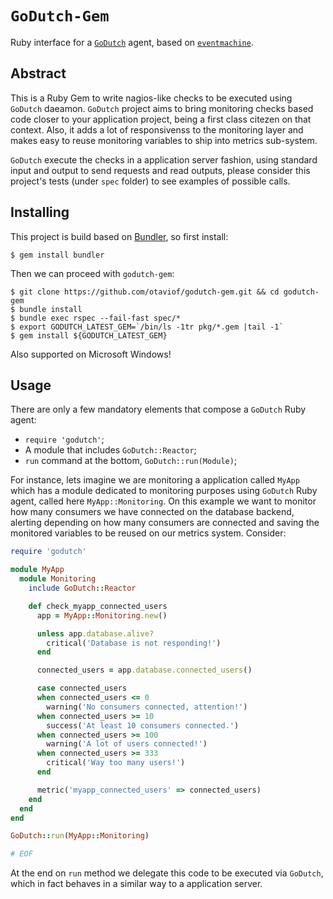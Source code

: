 # `GoDutch-Gem`

Ruby interface for a [`GoDutch`](https://github.com/otaviof/godutch) agent, based on [`eventmachine`](https://github.com/eventmachine/eventmachine).

## Abstract

This is a Ruby Gem to write nagios-like checks to be executed using `GoDutch` daeamon. `GoDutch` project aims to bring monitoring checks based code closer to your application project, being a first class citezen on that context. Also, it adds a lot of responsivenss to the monitoring layer and makes easy to reuse monitoring variables to ship into metrics sub-system.

`GoDutch` execute the checks in a application server fashion, using standard input and output to send requests and read outputs, please consider this project's tests (under `spec` folder) to see examples of possible calls.


## Installing

This project is build based on [Bundler](http://bundler.io), so first install:

```
$ gem install bundler
```

Then we can proceed with `godutch-gem`:

```
$ git clone https://github.com/otaviof/godutch-gem.git && cd godutch-gem
$ bundle install
$ bundle exec rspec --fail-fast spec/*
$ export GODUTCH_LATEST_GEM=`/bin/ls -1tr pkg/*.gem |tail -1`
$ gem install ${GODUTCH_LATEST_GEM}
```

Also supported on Microsoft Windows!


## Usage

There are only a few mandatory elements that compose a `GoDutch` Ruby agent:
* `require 'godutch'`;
* A module that includes `GoDutch::Reactor`;
* `run` command at the bottom, `GoDutch::run(Module)`;

For instance, lets imagine we are monitoring a application called `MyApp` which has a module dedicated to monitoring purposes using `GoDutch` Ruby agent, called here `MyApp::Monitoring`. On this example we want to monitor how many consumers we have connected on the database backend, alerting depending on how many consumers are connected and saving the monitored variables to be reused on our metrics system. Consider:


``` ruby
require 'godutch'

module MyApp
  module Monitoring
    include GoDutch::Reactor

    def check_myapp_connected_users
      app = MyApp::Monitoring.new()

      unless app.database.alive?
        critical('Database is not responding!')
      end

      connected_users = app.database.connected_users()

      case connected_users
      when connected_users <= 0
        warning('No consumers connected, attention!')
      when connected_users >= 10
        success('At least 10 consumers connected.')
      when connected_users >= 100
        warning('A lot of users connected!')
      when connected_users >= 333
        critical('Way too many users!')
      end

      metric('myapp_connected_users' => connected_users)
    end
  end
end

GoDutch::run(MyApp::Monitoring)

# EOF
```

At the end on `run` method we delegate this code to be executed via `GoDutch`, which in fact behaves in a similar way to a application server.
